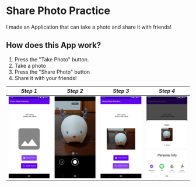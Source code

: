 # Share Photo Practice
I made an Application that can take a photo and share it with friends!

## How does this App work?
1. Press the "Take Photo" button.    
2. Take a photo     
3. Press the "Share Photo" button     
4. Share it with your friends!


| *Step 1* | *Step 2* |*Step 3* | *Step 4* |
|------------|-------------|------------|-------------|
| <img src="https://github.com/randyshee/Android-App/blob/main/Image/SharePhotoPracticeImage/SharePhotoPracticeImage2.png" width="500"> | <img src="https://github.com/randyshee/Android-App/blob/main/Image/SharePhotoPracticeImage/SharePhotoPracticeImage3.png" width="500"> | <img src="https://github.com/randyshee/Android-App/blob/main/Image/SharePhotoPracticeImage/SharePhotoPracticeImage4.png" width="500"> | <img src="https://github.com/randyshee/Android-App/blob/main/Image/SharePhotoPracticeImage/SharePhotoPracticeImage5.png" width="500"> |
